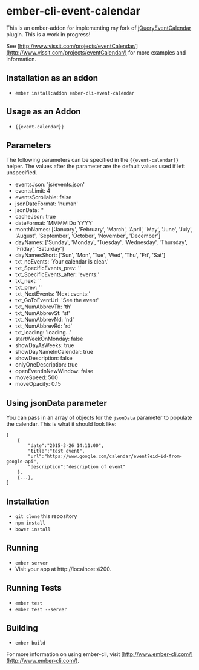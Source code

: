 # ember-cli-event-calendar

This is an ember-addon for implementing my fork of [jQueryEventCalendar](https://github.com/adamsrog/jQueryEventCalendar) plugin.  This is a work in progress!

See [http://www.vissit.com/projects/eventCalendar/](http://www.vissit.com/projects/eventCalendar/) for more examples and information.

## Installation as an addon
* `ember install:addon ember-cli-event-calendar`

## Usage as an Addon
* `{{event-calendar}}`

## Parameters
The following parameters can be specified in the `{{event-calendar}}` helper.  The values after the parameter are the default values used if left unspecified.

* eventsJson: 'js/events.json'
* eventsLimit: 4
* eventsScrollable: false
* jsonDateFormat: 'human'
* jsonData: ''
* cacheJson: true
* dateFormat: 'MMMM Do YYYY'
* monthNames: ['January', 'February', 'March', 'April', 'May', 'June', 'July', 'August', 'September', 'October', 'November', 'December']
* dayNames: ['Sunday', 'Monday', 'Tuesday', 'Wednesday', 'Thursday', 'Friday', 'Saturday']
* dayNamesShort: ['Sun', 'Mon', 'Tue', 'Wed', 'Thu', 'Fri', 'Sat']
* txt_noEvents: 'Your calendar is clear.'
* txt_SpecificEvents_prev: ''
* txt_SpecificEvents_after: 'events:'
* txt_next: ''
* txt_prev: ''
* txt_NextEvents: 'Next events:'
* txt_GoToEventUrl: 'See the event'
* txt_NumAbbrevTh: 'th'
* txt_NumAbbrevSt: 'st'
* txt_NumAbbrevNd: 'nd'
* txt_NumAbbrevRd: 'rd'
* txt_loading: 'loading...'
* startWeekOnMonday: false
* showDayAsWeeks: true
* showDayNameInCalendar: true
* showDescription: false
* onlyOneDescription: true
* openEventInNewWindow: false
* moveSpeed: 500
* moveOpacity: 0.15

## Using jsonData parameter
You can pass in an array of objects for the `jsonData` parameter to populate the calendar.  This is what it should look like:
```
[
	{
		"date":"2015-3-26 14:11:00",
		"title":"test event",
		"url":"https://www.google.com/calendar/event?eid=id-from-google-api",
		"description":"description of event"
	},
	{...},
]
```

## Installation

* `git clone` this repository
* `npm install`
* `bower install`

## Running

* `ember server`
* Visit your app at http://localhost:4200.

## Running Tests

* `ember test`
* `ember test --server`

## Building

* `ember build`

For more information on using ember-cli, visit [http://www.ember-cli.com/](http://www.ember-cli.com/).
